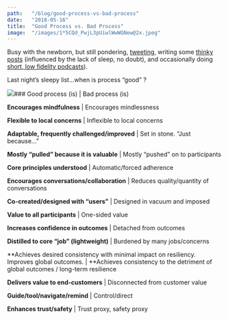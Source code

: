 ```yaml
---
path:	"/blog/good-process-vs-bad-process"
date:	"2018-05-16"
title:	"Good Process vs. Bad Process"
image:	"/images/1*5CQd_PwjL3pUiwlWwWGNew@2x.jpeg"
---
```


Busy with the newborn, but still pondering, [tweeting](https://mobile.twitter.com/johncutlefish), writing some [thinky posts](https://hackernoon.com/beyond-outcomes-over-outputs-6b2677044214) (influenced by the lack of sleep, no doubt), and occasionally doing [short, low fidelity podcasts](https://anchor.fm/john-cutler/)).

Last night’s sleepy list…when is process “good” ?

![](/images/1*5CQd_PwjL3pUiwlWwWGNew@2x.jpeg)### Good process (is) | Bad process (is)



**Encourages mindfulness** | Encourages mindlessness

**Flexible to local concerns** | Inflexible to local concerns

**Adaptable, frequently challenged/improved** | Set in stone. “Just because…”

**Mostly “pulled” because it is valuable** | Mostly “pushed” on to participants

**Core principles understood** | Automatic/forced adherence

**Encourages conversations/collaboration** | Reduces quality/quantity of conversations

**Co-created/designed with “users”** | Designed in vacuum and imposed

**Value to all participants** | One-sided value

**Increases confidence in outcomes** | Detached from outcomes

**Distilled to core “job” (lightweight)** | Burdened by many jobs/concerns

**Achieves desired consistency with minimal impact on resiliency. Improves global outcomes. | **Achieves consistency to the detriment of global outcomes / long-term resilience

**Delivers value to end-customers** | Disconnected from customer value

**Guide/tool/navigate/remind** | Control/direct

**Enhances trust/safety** | Trust proxy, safety proxy

